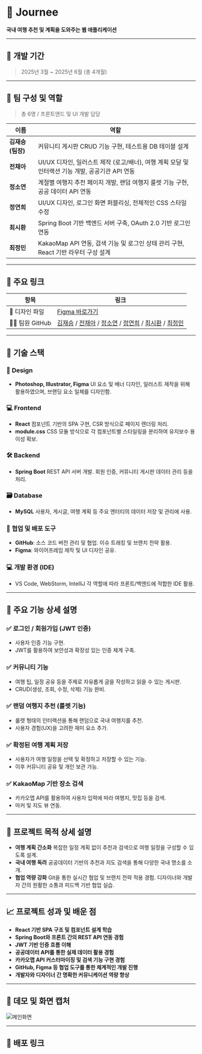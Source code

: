 # 📌 Journee

**국내 여행 추천 및 계획을 도와주는 웹 애플리케이션**

---

## 📆 개발 기간

> 2025년 3월 ~ 2025년 6월 (총 4개월)

---

## 👥 팀 구성 및 역할

> 총 6명 / 프론트엔드 및 UI 개발 담당

| 이름              | 역할                                                                                             |
| ----------------- | ------------------------------------------------------------------------------------------------ |
| **김재승 (팀장)** | 커뮤니티 게시판 CRUD 기능 구현, 테스트용 DB 테이블 설계                                          |
| **전채아**        | UI/UX 디자인, 일러스트 제작 (로고/배너), 여행 계획 모달 및 인터랙션 기능 개발, 공공기관 API 연동 |
| **정소연**        | 계절별 여행지 추천 페이지 개발, 랜덤 여행지 룰렛 기능 구현, 공공 데이터 API 연동                 |
| **정연희**        | UI/UX 디자인, 로그인 화면 퍼블리싱, 전체적인 CSS 스타일 수정                                     |
| **최시환**        | Spring Boot 기반 백엔드 서버 구축, OAuth 2.0 기반 로그인 연동                                    |
| **최정민**        | KakaoMap API 연동, 검색 기능 및 로그인 상태 관리 구현, React 기반 라우터 구성 설계               |

---

## 🔗 주요 링크

| 항목           | 링크                                                                                                                                                                                                                                                                          |
| -------------- | ----------------------------------------------------------------------------------------------------------------------------------------------------------------------------------------------------------------------------------------------------------------------------- |
| 🎨 디자인 파일 | [Figma 바로가기](https://www.figma.com/design/MvrSAPwWqwzcPSKnt6QPZG/Shift-Left_Figma?node-id=1-2&t=jQHCFNcyNqNqZinU-1)                                                                                                                                                       |
| 👨‍💻 팀원 GitHub | [김재승](https://github.com/kim-jaeSeung) / [전채아](https://github.com/Jeon-ChaeA) / [정소연](https://github.com/soyeon1962) / [정연희](https://github.com/yeonflower2na?tab=repositories) / [최시환](https://github.com/pum005) / [최정민](https://github.com/JadenMeister) |

---

## 🔧 기술 스택

### 🎨 **Design**

- **Photoshop, Illustrator, Figma**
  UI 요소 및 배너 디자인, 일러스트 제작을 위해 활용하였으며, 브랜딩 요소 일체를 디자인함.

### 💻 **Frontend**

- **React**
  컴포넌트 기반의 SPA 구현, CSR 방식으로 페이지 렌더링 처리.
- **module.css**
  CSS 모듈 방식으로 각 컴포넌트별 스타일링을 분리하여 유지보수 용이성 확보.

### 🛠️ **Backend**

- **Spring Boot**
  REST API 서버 개발. 회원 인증, 커뮤니티 게시판 데이터 관리 등을 처리.

### 🗃️ **Database**

- **MySQL**
  사용자, 게시글, 여행 계획 등 주요 엔터티의 데이터 저장 및 관리에 사용.

### 🚀 **협업 및 배포 도구**

- **GitHub**: 소스 코드 버전 관리 및 협업. 이슈 트래킹 및 브랜치 전략 활용.
- **Figma**: 와이어프레임 제작 및 UI 디자인 공유.

### 💻 **개발 환경 (IDE)**

- VS Code, WebStorm, IntelliJ
  각 역할에 따라 프론트/백엔드에 적합한 IDE 활용.

---

## 🔑 주요 기능 상세 설명

### ✅ 로그인 / 회원가입 (JWT 인증)

- 사용자 인증 기능 구현.
- JWT를 활용하여 보안성과 확장성 있는 인증 체계 구축.

### ✅ 커뮤니티 기능

- 여행 팁, 일정 공유 등을 주제로 자유롭게 글을 작성하고 읽을 수 있는 게시판.
- CRUD(생성, 조회, 수정, 삭제) 기능 완비.

### ✅ 랜덤 여행지 추천 (룰렛 기능)

- 룰렛 형태의 인터랙션을 통해 랜덤으로 국내 여행지를 추천.
- 사용자 경험(UX)을 고려한 재미 요소 추가.

### ✅ 확정된 여행 계획 저장

- 사용자가 여행 일정을 선택 및 확정하고 저장할 수 있는 기능.
- 이후 커뮤니티 공유 및 개인 보관 가능.

### ✅ KakaoMap 기반 장소 검색

- 카카오맵 API를 활용하여 사용자 입력에 따라 여행지, 맛집 등을 검색.
- 마커 및 지도 뷰 연동.

---

## 🧭 프로젝트 목적 상세 설명

- **여행 계획 간소화**
  복잡한 일정 계획 없이 추천과 검색으로 여행 일정을 구성할 수 있도록 설계.
- **국내 여행 독려**
  공공데이터 기반의 추천과 지도 검색을 통해 다양한 국내 명소를 소개.
- **협업 역량 강화**
  Git을 통한 실시간 협업 및 브랜치 전략 적용 경험.
  디자이너와 개발자 간의 원활한 소통과 피드백 기반 협업 실습.

---

## 📈 프로젝트 성과 및 배운 점

- **React 기반 SPA 구조 및 컴포넌트 설계 학습**
- **Spring Boot와 프론트 간의 REST API 연동 경험**
- **JWT 기반 인증 흐름 이해**
- **공공데이터 API를 통한 실제 데이터 활용 경험**
- **카카오맵 API 커스터마이징 및 검색 기능 구현 경험**
- **GitHub, Figma 등 협업 도구를 통한 체계적인 개발 진행**
- **개발자와 디자이너 간 명확한 커뮤니케이션 역량 향상**

---

## 📸 데모 및 화면 캡처

![메인화면](./img/travel.png)

---

## 🔗 배포 링크

>
